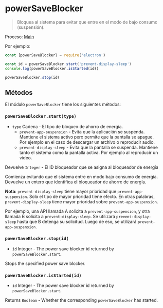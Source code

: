 # powerSaveBlocker

> Bloquea al sistema para evitar que entre en el modo de bajo consumo (suspensión).

Proceso: [Main](../glossary.md#main-process)

Por ejemplo:

```javascript
const {powerSaveBlocker} = require('electron')

const id = powerSaveBlocker.start('prevent-display-sleep')
console.log(powerSaveBlocker.isStarted(id))

powerSaveBlocker.stop(id)
```

## Métodos

El módulo `powerSaveBlocker` tiene los siguientes métodos:

### `powerSaveBlocker.start(type)`

* `type` Cadena - El tipo de bloqueo de ahorro de energía. 
  * `prevent-app-suspension` - Evita que la aplicación se suspenda. Mantiene el sistema activo pero permite que la pantalla se apague. Por ejemplo en el caso de descargar un archivo o reproducir audio.
  * `prevent-display-sleep` - Evita que la pantalla se suspenda. Mantiene tanto el sistema como la pantalla activa. Por ejemplo al reproducir un video.

Devuelve `Integer` - El ID bloqueador que se asigna al bloqueador de energía

Comienza evitando que el sistema entre en modo bajo consumo de energía. Devuelve un entero que identifica el bloqueador de ahorro de energía.

**Nota:** `prevent-display-sleep` tiene mayor prioridad que `prevent-app-suspension`. Solo el tipo de mayor prioridad tiene efecto. En otras palabras, `prevent-display-sleep` tiene mayor prioridad sobre `prevent-app-suspension`.

Por ejemplo, una API llamada A solicita a `prevent-app-suspension`, y otra llamada B solicita a `prevent-display-sleep`. Se utilizará `prevent-display-sleep` hasta que B detenga su solicitud. Luego de eso, se utilizará `prevent-app-suspension`.

### `powerSaveBlocker.stop(id)`

* `id` Integer - The power save blocker id returned by `powerSaveBlocker.start`.

Stops the specified power save blocker.

### `powerSaveBlocker.isStarted(id)`

* `id` Integer - The power save blocker id returned by `powerSaveBlocker.start`.

Returns `Boolean` - Whether the corresponding `powerSaveBlocker` has started.